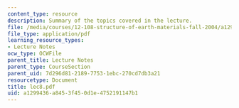 ```yaml
---
content_type: resource
description: Summary of the topics covered in the lecture.
file: /media/courses/12-108-structure-of-earth-materials-fall-2004/a1299436a8453f450d1e4752191147b1_lec8.pdf
file_type: application/pdf
learning_resource_types:
- Lecture Notes
ocw_type: OCWFile
parent_title: Lecture Notes
parent_type: CourseSection
parent_uid: 7d296d81-2189-7753-1ebc-270cd7db3a21
resourcetype: Document
title: lec8.pdf
uid: a1299436-a845-3f45-0d1e-4752191147b1
---
```

